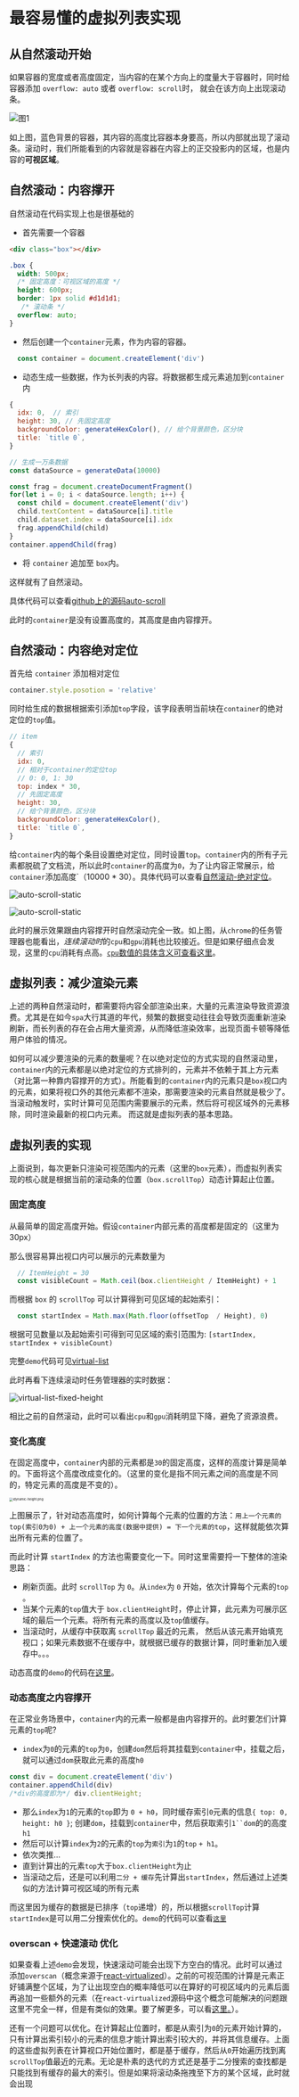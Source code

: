 # 最容易懂的虚拟列表实现

## 从自然滚动开始

如果容器的宽度或者高度固定，当内容的在某个方向上的度量大于容器时，同时给容器添加 `overflow: auto` 或者 `overflow: scroll`时， 就会在该方向上出现滚动条。

![图1](assets/scroll.drawio.svg)

如上图，蓝色背景的容器，其内容的高度比容器本身要高，所以内部就出现了滚动条。滚动时，我们所能看到的内容就是容器在内容上的正交投影内的区域，也是内容的**可视区域**。


## 自然滚动：内容撑开

自然滚动在代码实现上也是很基础的

- 首先需要一个容器

```html
<div class="box"></div>
```

```css
.box {  
  width: 500px;
  /* 固定高度：可视区域的高度 */
  height: 600px;
  border: 1px solid #d1d1d1;
   /* 滚动条 */
  overflow: auto;
}
```

- 然后创建一个`container`元素，作为内容的容器。

```js
  const container = document.createElement('div')
```

- 动态生成一些数据，作为长列表的内容。将数据都生成元素追加到`container`内

```js
{
  idx: 0,  // 索引
  height: 30, // 先固定高度
  backgroundColor: generateHexColor(), // 给个背景颜色，区分块
  title: `title 0`,
}
```

```js
// 生成一万条数据
const dataSource = generateData(10000)

const frag = document.createDocumentFragment()
for(let i = 0; i < dataSource.length; i++) {
  const child = document.createElement('div')
  child.textContent = dataSource[i].title
  child.dataset.index = dataSource[i].idx
  frag.appendChild(child)
}
container.appendChild(frag)
```

- 将 `container` 追加至 `box`内。

这样就有了自然滚动。

具体代码可以查看[github上的源码auto-scroll](https://github.com/zhatongning/virtual-list/blob/master/01-a-auto-scroll.js)

此时的`container`是没有设置高度的，其高度是由内容撑开。

## 自然滚动：内容绝对定位

首先给 `container` 添加相对定位

```js
container.style.posotion = 'relative'
```

同时给生成的数据根据索引添加`top`字段，该字段表明当前块在`container`的绝对定位的`top`值。


```js
// item
{
  // 索引
  idx: 0,
  // 相对于container的定位top
  // 0: 0, 1: 30
  top: index * 30,
  // 先固定高度
  height: 30,
  // 给个背景颜色，区分块
  backgroundColor: generateHexColor(),
  title: `title 0`,
}
```

给`container`内的每个条目设置绝对定位，同时设置`top`。`container`内的所有子元素都脱硫了文档流，所以此时`container`的高度为`0`，为了让内容正常展示，给`container`添加高度`（10000 * 30）。具体代码可以查看[自然滚动-绝对定位](https://github.com/zhatongning/virtual-list/blob/master/01-b-auto-scroll-absolute.js)。

![auto-scroll-static](./assets/auto-scroll-static.png)

![auto-scroll-static](./assets/auto-scroll-absolute.png)

此时的展示效果跟由内容撑开时自然滚动完全一致。如上图，从`chrome`的任务管理器也能看出，*连续滚动时*的`cpu`和`gpu`消耗也比较接近。但是如果仔细点会发现，这里的`cpu`消耗有点高。[`cpu`数值的具体含义可查看这里](https://developer.chrome.com/docs/extensions/reference/processes/#type-Process)。

## 虚拟列表：减少渲染元素

上述的两种自然滚动时，都需要将内容全部渲染出来，大量的元素渲染导致资源浪费。尤其是在如今`spa`大行其道的年代，频繁的数据变动往往会导致页面重新渲染刷新，而长列表的存在会占用大量资源，从而降低渲染效率，出现页面卡顿等降低用户体验的情况。

如何可以减少要渲染的元素的数量呢？在以绝对定位的方式实现的自然滚动里，`container`内的元素都是以绝对定位的方式排列的，元素并不依赖于其上方元素（对比第一种靠内容撑开的方式）。所能看到的`container`内的元素只是`box`视口内的元素，如果将视口外的其他元素都不渲染，那需要渲染的元素自然就是极少了。当滚动触发时，实时计算可见范围内需要展示的元素，然后将可视区域外的元素移除，同时渲染最新的视口内元素。 而这就是虚拟列表的基本思路。

## 虚拟列表的实现

上面说到，每次更新只渲染可视范围内的元素（这里的`box`元素），而虚拟列表实现的核心就是根据当前的滚动条的位置（`box.scrollTop`）动态计算起止位置。

### 固定高度

从最简单的固定高度开始。假设`container`内部元素的高度都是固定的（这里为30px）

那么很容易算出视口内可以展示的元素数量为

```js
  // ItemHeight = 30
  const visibleCount = Math.ceil(box.clientHeight / ItemHeight) + 1
```

而根据 `box` 的 `scrollTop` 可以计算得到可见区域的起始索引：

```js
  const startIndex = Math.max(Math.floor(offsetTop  / Height), 0)
```

根据可见数量以及起始索引可得到可见区域的索引范围为: `[startIndex, startIndex + visibleCount)`

完整`demo`代码可见[virtual-list](https://github.com/zhatongning/virtual-list/blob/master/02virtual-list-fixed-height.js)

此时再看下连续滚动时任务管理器的实时数据：

![virtual-list-fixed-height](./assets/virtual-list-fixed-height.png)

相比之前的自然滚动，此时可以看出`cpu`和`gpu`消耗明显下降，避免了资源浪费。


### 变化高度

在固定高度中，`container`内部的元素都是`30`的固定高度，这样的高度计算是简单的。下面将这个高度改成变化的。（这里的变化是指不同元素之间的高度是不同的，特定元素的高度是不变的）。

<img src="assets/dynamic-height.png" alt="idynamic-height.png" style="zoom:40%;" />

<br /> 

上图展示了，针对动态高度时，如何计算每个元素的位置的方法：`用上一个元素的top(索引0为0) + 上一个元素的高度(数据中提供) = 下一个元素的top`，这样就能依次算出所有元素的位置了。

而此时计算 `startIndex` 的方法也需要变化一下。同时这里需要捋一下整体的渲染思路：

- 刷新页面。此时 `scrollTop` 为 `0`。从`index`为 `0` 开始，依次计算每个元素的`top` 。
- 当某个元素的`top`值大于 `box.clientHeight`时，停止计算，此元素为可展示区域的最后一个元素。将所有元素的高度以及`top`值缓存。
- 当滚动时，从缓存中获取离 `scrollTop` 最近的元素， 然后从该元素开始填充视口；如果元素数据不在缓存中，就根据已缓存的数据计算，同时重新加入缓存中。。。

动态高度的`demo`的代码在[这里](https://github.com/zhatongning/virtual-list/blob/master/03virtual-list-dynamic-height.js)。

### 动态高度之内容撑开

在正常业务场景中，`container`内的元素一般都是由内容撑开的。此时要怎们计算元素的`top`呢?

-  `index`为`0`的元素的`top`为`0`，创建`dom`然后将其挂载到`container`中，挂载之后，就可以通过`dom`获取此元素的高度`h0`

```js
const div = document.createElement('div')
container.appendChild(div)
/*div的高度即为*/ div.clientHeight;
```

- 那么`index`为`1`的元素的`top`即为 `0 + h0`，同时缓存索引`0`元素的信息`{ top: 0, height: h0 }`; 创建`dom`，挂载到`container`中，然后获取索引`1``dom`的的高度`h1`
- 然后可以计算`index`为`2`的元素的`top`为`索引`为`1`的`top` `+ h1`。
- 依次类推...
- 直到计算出的元素`top`大于`box.clientHeight`为止
- 当滚动之后，还是可以利用`二分 + 缓存`先计算出`startIndex`，然后通过上述类似的方法计算可视区域的所有元素

而这里因为缓存的数据是已排序（`top`递增）的，所以根据`scrollTop`计算`startIndex`是可以用二分搜索优化的。`demo`的代码可以查看[`这里`](https://github.com/zhatongning/virtual-list/blob/master/04virtual-list-height-get-from-dom.js)

### overscan + 快速滚动 优化

如果查看上述`demo`会发现，快速滚动可能会出现下方空白的情况。此时可以通过添加`overscan`（概念来源于[react-virtualized](https://github.com/bvaughn/react-virtualized)）。之前的可视范围的计算是元素正好铺满整个区域，为了让出现空白的概率降低可以在算好的可视区域内的元素后面再追加一些额外的元素（在`react-virtualized`源码中这个概念可能解决的问题跟这里不完全一样，但是有类似的效果。要了解更多，可以看[这里。](https://github.com/bvaughn/react-virtualized/blob/master/docs/overscanUsage.md)）。


还有一个问题可以优化。在计算起止位置时，都是从索引为`0`的元素开始计算的，只有计算出索引较小的元素的信息才能计算出索引较大的，并将其信息缓存。上面的这些虚拟列表在计算视口开始位置时，都是基于缓存，然后从`0`开始遍历找到离`scrollTop`值最近的元素。无论是朴素的迭代的方式还是基于二分搜索的查找都是只能找到有缓存的最大的索引。但是如果将滚动条拖拽至下方的某个区域，此时就会出现












